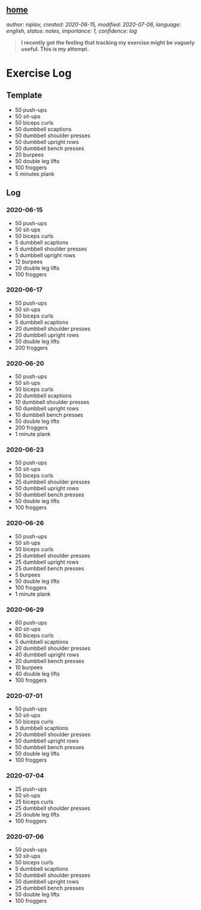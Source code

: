 [home](./index.md)
------------------

*author: niplav, created: 2020-06-15, modified: 2020-07-06, language: english, status: notes, importance: 1, confidence: log*

> __I recently got the feeling that tracking my exercise might be vaguely
> useful. This is my attempt.__

Exercise Log
============

Template
--------

* 50 push-ups
* 50 sit-ups
* 50 biceps curls
* 50 dumbbell scaptions
* 50 dumbbell shoulder presses
* 50 dumbbell upright rows
* 50 dumbbell bench presses
* 20 burpees
* 50 double leg lifts
* 100 froggers
* 5 minutes plank

Log
---

### 2020-06-15

* 50 push-ups
* 50 sit-ups
* 50 biceps curls
* 5 dumbbell scaptions
* 5 dumbbell shoulder presses
* 5 dumbbell upright rows
* 12 burpees
* 20 double leg lifts
* 100 froggers

### 2020-06-17

* 50 push-ups
* 50 sit-ups
* 50 biceps curls
* 5 dumbbell scaptions
* 20 dumbbell shoulder presses
* 20 dumbbell upright rows
* 50 double leg lifts
* 200 froggers

### 2020-06-20

* 50 push-ups
* 50 sit-ups
* 50 biceps curls
* 20 dumbbell scaptions
* 10 dumbbell shoulder presses
* 50 dumbbell upright rows
* 10 dumbbell bench presses
* 50 double leg lifts
* 200 froggers
* 1 minute plank

### 2020-06-23

* 50 push-ups
* 50 sit-ups
* 50 biceps curls
* 25 dumbbell shoulder presses
* 50 dumbbell upright rows
* 50 dumbbell bench presses
* 50 double leg lifts
* 100 froggers

### 2020-06-26

* 50 push-ups
* 50 sit-ups
* 50 biceps curls
* 25 dumbbell shoulder presses
* 25 dumbbell upright rows
* 25 dumbbell bench presses
* 5 burpees
* 50 double leg lifts
* 100 froggers
* 1 minute plank

### 2020-06-29

* 60 push-ups
* 60 sit-ups
* 60 biceps curls
* 5 dumbbell scaptions
* 20 dumbbell shoulder presses
* 40 dumbbell upright rows
* 20 dumbbell bench presses
* 10 burpees
* 40 double leg lifts
* 100 froggers

### 2020-07-01

* 50 push-ups
* 50 sit-ups
* 50 biceps curls
* 5 dumbbell scaptions
* 20 dumbbell shoulder presses
* 50 dumbbell upright rows
* 50 dumbbell bench presses
* 50 double leg lifts
* 100 froggers

### 2020-07-04

* 25 push-ups
* 50 sit-ups
* 25 biceps curls
* 25 dumbbell shoulder presses
* 25 double leg lifts
* 100 froggers

### 2020-07-06

* 50 push-ups
* 50 sit-ups
* 50 biceps curls
* 5 dumbbell scaptions
* 50 dumbbell shoulder presses
* 50 dumbbell upright rows
* 25 dumbbell bench presses
* 50 double leg lifts
* 100 froggers
